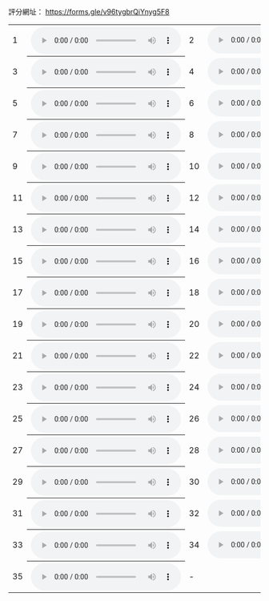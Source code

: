 評分網址：
<a href="https://forms.gle/v96tygbrQiYnyg5F8" target="_blank">https://forms.gle/v96tygbrQiYnyg5F8</a>


<!-- "https://raw.githubusercontent.com/EpochKC/Music-Demo-3/D5N/d5n_get_5.mp3" -->
<!-- "https://raw.githubusercontent.com/EpochKC/Music-Demo-3/D5N/d5n_get_124.mp3" -->
<!-- "https://raw.githubusercontent.com/EpochKC/Music-Demo-3/D5N/d5n_get_182.mp3" -->
<!-- "https://raw.githubusercontent.com/EpochKC/Music-Demo-3/D5N/d5n_get_195.mp3" -->
<!-- "https://raw.githubusercontent.com/EpochKC/Music-Demo-3/D5N/d5n_get_199.mp3" -->

<!-- "https://raw.githubusercontent.com/EpochKC/Music-Demo-3/D5O/d5o_get_14.mp3" -->
<!-- "https://raw.githubusercontent.com/EpochKC/Music-Demo-3/D5O/d5o_get_38.mp3" -->
<!-- "https://raw.githubusercontent.com/EpochKC/Music-Demo-3/D5O/d5o_get_77.mp3" -->
<!-- "https://raw.githubusercontent.com/EpochKC/Music-Demo-3/D5O/d5o_get_94.mp3" -->
<!-- "https://raw.githubusercontent.com/EpochKC/Music-Demo-3/D5O/d5o_get_145.mp3" -->

<!-- "https://raw.githubusercontent.com/EpochKC/Music-Demo-3/D3N/D3N_get_8.mp3" -->
<!-- "https://raw.githubusercontent.com/EpochKC/Music-Demo-3/D3N/D3N_get_9.mp3" -->
<!-- "https://raw.githubusercontent.com/EpochKC/Music-Demo-3/D3N/D3N_get_22.mp3" -->
<!-- "https://raw.githubusercontent.com/EpochKC/Music-Demo-3/D3N/D3N_get_42.mp3" -->
<!-- "https://raw.githubusercontent.com/EpochKC/Music-Demo-3/D3N/D3N_get_178.mp3" -->

<!-- "https://raw.githubusercontent.com/EpochKC/Music-Demo-3/D3O/D3O_get_11.mp3" -->
<!-- "https://raw.githubusercontent.com/EpochKC/Music-Demo-3/D3O/D3O_get_102.mp3" -->
<!-- "https://raw.githubusercontent.com/EpochKC/Music-Demo-3/D3O/D3O_get_115.mp3" -->
<!-- "https://raw.githubusercontent.com/EpochKC/Music-Demo-3/D3O/D3O_get_119.mp3" -->
<!-- "https://raw.githubusercontent.com/EpochKC/Music-Demo-3/D3O/D3O_get_126.mp3" -->

<!-- "https://raw.githubusercontent.com/EpochKC/Music-Demo-3/DN/get_3.mp3" -->
<!-- "https://raw.githubusercontent.com/EpochKC/Music-Demo-3/DN/get_18.mp3" -->
<!-- "https://raw.githubusercontent.com/EpochKC/Music-Demo-3/DN/get_127.mp3" -->
<!-- "https://raw.githubusercontent.com/EpochKC/Music-Demo-3/DN/get_141.mp3" -->
<!-- "https://raw.githubusercontent.com/EpochKC/Music-Demo-3/DN/get_171.mp3" -->

<!-- "https://raw.githubusercontent.com/EpochKC/Music-Demo-3/DO/DO_get_0.mp3" -->
<!-- "https://raw.githubusercontent.com/EpochKC/Music-Demo-3/DO/DO_get_3.mp3" -->
<!-- "https://raw.githubusercontent.com/EpochKC/Music-Demo-3/DO/DO_get_16.mp3" -->
<!-- "https://raw.githubusercontent.com/EpochKC/Music-Demo-3/DO/DO_get_18.mp3" -->
<!-- "https://raw.githubusercontent.com/EpochKC/Music-Demo-3/DO/DO_get_22.mp3" -->

<!-- "https://raw.githubusercontent.com/EpochKC/Music-Demo-3/original/get_33.mp3" -->
<!-- "https://raw.githubusercontent.com/EpochKC/Music-Demo-3/original/get_45.mp3" -->
<!-- "https://raw.githubusercontent.com/EpochKC/Music-Demo-3/original/get_52.mp3" -->
<!-- "https://raw.githubusercontent.com/EpochKC/Music-Demo-3/original/get_60.mp3" -->
<!-- "https://raw.githubusercontent.com/EpochKC/Music-Demo-3/original/get_77.mp3" -->


<table>
    <tr>
      <td>1</td>
      <th><audio controls autoplay>
        <source src="https://raw.githubusercontent.com/EpochKC/Music-Demo-3/original/get_33.mp3"
        type="audio/mpeg">
        <!-- ori -->
       </audio></th>
      <td>2</td>
      <td><audio controls autoplay>
        <source src="https://raw.githubusercontent.com/EpochKC/Music-Demo-3/D5N/d5n_get_5.mp3"
        type="audio/mpeg">
        <!-- d5n -->
       </audio></td>
    </tr>
    <tr>
      <td>3</td>
      <th><audio controls autoplay>
        <source src="https://raw.githubusercontent.com/EpochKC/Music-Demo-3/D3N/D3N_get_8.mp3"
        type="audio/mpeg">
        <!-- d3n -->
       </audio></th>
      <td>4</td>
      <td><audio controls autoplay>
        <source src="https://raw.githubusercontent.com/EpochKC/Music-Demo-3/DO/DO_get_0.mp3"
        type="audio/mpeg">
        <!-- do -->
       </audio></td>
    </tr>
    <tr>
      <td>5</td>
      <th><audio controls autoplay>
        <source src="https://raw.githubusercontent.com/EpochKC/Music-Demo-3/D5O/d5o_get_14.mp3"
        type="audio/mpeg">
        <!-- d5o -->
       </audio></th>
      <td>6</td>
      <td><audio controls autoplay>
        <source src="https://raw.githubusercontent.com/EpochKC/Music-Demo-3/D3O/D3O_get_11.mp3"
        type="audio/mpeg">
        <!-- d3o -->
       </audio></td>
    </tr>
    <tr>
      <td>7</td>
      <th><audio controls autoplay>
        <source src="https://raw.githubusercontent.com/EpochKC/Music-Demo-3/DN/get_3.mp3"
        type="audio/mpeg">
        <!-- dn -->
       </audio></th>
      <td>8</td>
      <td><audio controls autoplay>
        <source src="https://raw.githubusercontent.com/EpochKC/Music-Demo-3/D5N/d5n_get_124.mp3"
        type="audio/mpeg">
        <!-- d5n -->
       </audio></td>
    </tr>
    <tr>
      <td>9</td>
      <th><audio controls autoplay>
        <source src="https://raw.githubusercontent.com/EpochKC/Music-Demo-3/D3O/D3O_get_102.mp3"
        type="audio/mpeg">
        <!-- d3o -->
       </audio></th>
      <td>10</td>
      <td><audio controls autoplay>
        <source src="https://raw.githubusercontent.com/EpochKC/Music-Demo-3/original/get_45.mp3"
        type="audio/mpeg">
        <!-- ori -->
       </audio></td>
    </tr>
    <tr>
      <td>11</td>
      <th><audio controls autoplay>
        <source src="https://raw.githubusercontent.com/EpochKC/Music-Demo-3/DO/DO_get_3.mp3"
        type="audio/mpeg">
        <!-- do -->
       </audio></th>
      <td>12</td>
      <td><audio controls autoplay>
        <source src="https://raw.githubusercontent.com/EpochKC/Music-Demo-3/D5O/d5o_get_38.mp3"
        type="audio/mpeg">
        <!-- d5o -->
       </audio></td>
    </tr>
    <tr>
      <td>13</td>
      <th><audio controls autoplay>
        <source src="https://raw.githubusercontent.com/EpochKC/Music-Demo-3/D3N/D3N_get_9.mp3"
        type="audio/mpeg">
        <!-- d3n -->
       </audio></th>
      <td>14</td>
      <td><audio controls autoplay>
        <source src="https://raw.githubusercontent.com/EpochKC/Music-Demo-3/DN/get_18.mp3"
        type="audio/mpeg">
        <!-- dn -->
       </audio></td>
    </tr>
    <tr>
      <td>15</td>
      <th><audio controls autoplay>
        <source src="https://raw.githubusercontent.com/EpochKC/Music-Demo-3/original/get_52.mp3"
        type="audio/mpeg">
        <!-- ori -->
       </audio></th>
      <td>16</td>
      <td><audio controls autoplay>
        <source src="https://raw.githubusercontent.com/EpochKC/Music-Demo-3/D5N/d5n_get_182.mp3"
        type="audio/mpeg">
        <!-- d5n -->
       </audio></td>
    </tr>
    <tr>
      <td>17</td>
      <th><audio controls autoplay>
        <source src="https://raw.githubusercontent.com/EpochKC/Music-Demo-3/D3O/D3O_get_115.mp3"
        type="audio/mpeg">
        <!-- d3o -->
       </audio></th>
      <td>18</td>
      <td><audio controls autoplay>
        <source src="https://raw.githubusercontent.com/EpochKC/Music-Demo-3/original/get_77.mp3"
        type="audio/mpeg">
        <!-- ori -->
       </audio></td>
    </tr>
    <tr>
      <td>19</td>
      <th><audio controls autoplay>
        <source src="https://raw.githubusercontent.com/EpochKC/Music-Demo-3/DO/DO_get_16.mp3"
        type="audio/mpeg">
        <!-- do -->
       </audio></th>
      <td>20</td>
      <td><audio controls autoplay>
        <source src="https://raw.githubusercontent.com/EpochKC/Music-Demo-3/D5O/d5o_get_77.mp3"
        type="audio/mpeg">
        <!-- d5o -->
       </audio></td>
    </tr>
    <tr>
      <td>21</td>
      <th><audio controls autoplay>
        <source src="https://raw.githubusercontent.com/EpochKC/Music-Demo-3/DN/get_127.mp3"
        type="audio/mpeg">
        <!-- dn -->
       </audio></th>
      <td>22</td>
      <td><audio controls autoplay>
        <source src="https://raw.githubusercontent.com/EpochKC/Music-Demo-3/D3N/D3N_get_22.mp3"
        type="audio/mpeg">
        <!-- d3n -->
       </audio></td>
    </tr>
    <tr>
      <td>23</td>
      <th><audio controls autoplay>
        <source src="https://raw.githubusercontent.com/EpochKC/Music-Demo-3/original/get_60.mp3"
        type="audio/mpeg">
        <!-- ori -->
       </audio></th>
      <td>24</td>
      <td><audio controls autoplay>
        <source src="https://raw.githubusercontent.com/EpochKC/Music-Demo-3/D5N/d5n_get_195.mp3"
        type="audio/mpeg">
        <!-- d5n -->
       </audio></td>
    </tr>
    <tr>
      <td>25</td>
      <th><audio controls autoplay>
        <source src="https://raw.githubusercontent.com/EpochKC/Music-Demo-3/DO/DO_get_18.mp3"
        type="audio/mpeg">
        <!-- do -->
       </audio></th>
      <td>26</td>
      <td><audio controls autoplay>
        <source src="https://raw.githubusercontent.com/EpochKC/Music-Demo-3/D5O/d5o_get_94.mp3"
        type="audio/mpeg">
        <!-- d5o -->
       </audio></td>
    </tr>
    <tr>
      <td>27</td>
      <th><audio controls autoplay>
        <source src="https://raw.githubusercontent.com/EpochKC/Music-Demo-3/D3O/D3O_get_119.mp3"
        type="audio/mpeg">
        <!-- d3o -->
       </audio></th>
      <td>28</td>
      <td><audio controls autoplay>
        <source src="https://raw.githubusercontent.com/EpochKC/Music-Demo-3/D3N/D3N_get_42.mp3"
        type="audio/mpeg">
        <!-- d3n -->
       </audio></td>
    </tr>
    <tr>
      <td>29</td>
      <th><audio controls autoplay>
        <source src="https://raw.githubusercontent.com/EpochKC/Music-Demo-3/DN/get_141.mp3"
        type="audio/mpeg">
        <!-- dn -->
       </audio></th>
      <td>30</td>
      <td><audio controls autoplay>
        <source src="https://raw.githubusercontent.com/EpochKC/Music-Demo-3/D5N/d5n_get_199.mp3"
        type="audio/mpeg">
        <!-- d5n -->
       </audio></td>
    </tr>
    <tr>
      <td>31</td>
      <th><audio controls autoplay>
        <source src="https://raw.githubusercontent.com/EpochKC/Music-Demo-3/D3O/D3O_get_126.mp3"
        type="audio/mpeg">
        <!-- d3o -->
       </audio></th>
      <td>32</td>
      <td><audio controls autoplay>
        <source src="https://raw.githubusercontent.com/EpochKC/Music-Demo-3/D5O/d5o_get_145.mp3"
        type="audio/mpeg">
        <!-- d5o -->
       </audio></td>
    </tr>
    <tr>
      <td>33</td>
      <th><audio controls autoplay>
        <source src="https://raw.githubusercontent.com/EpochKC/Music-Demo-3/DO/DO_get_22.mp3"
        type="audio/mpeg">
        <!-- do -->
       </audio></th>
      <td>34</td>
      <td><audio controls autoplay>
        <source src="https://raw.githubusercontent.com/EpochKC/Music-Demo-3/DN/get_171.mp3"
        type="audio/mpeg">
        <!-- dn -->
       </audio></td>
    </tr>
    <tr>
      <td>35</td>
      <th><audio controls autoplay>
        <source src="https://raw.githubusercontent.com/EpochKC/Music-Demo-3/D3N/D3N_get_178.mp3"
        type="audio/mpeg">
        <!-- d3n -->
       </audio></th>
      <td>-</td>
      <!-- <td><audio controls autoplay>
        <source src="https://raw.githubusercontent.com/EpochKC/Music-Demo-3/d5o/E28_get_193.mp3"
        type="audio/mpeg">
       </audio></td> -->
    </tr>
</table>
